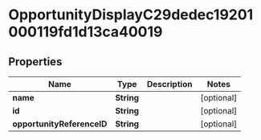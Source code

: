

# OpportunityDisplayC29dedec19201000119fd1d13ca40019


## Properties

Name | Type | Description | Notes
------------ | ------------- | ------------- | -------------
**name** | **String** |  |  [optional]
**id** | **String** |  |  [optional]
**opportunityReferenceID** | **String** |  |  [optional]



